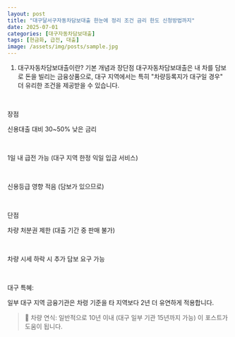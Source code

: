 ```yaml
---
layout: post
title: "대구달서구자동차담보대출 한눈에 정리 조건 금리 한도 신청방법까지"
date: 2025-07-01
categories: [대구자동차담보대출]
tags: [현금화, 급전, 대출]
image: /assets/img/posts/sample.jpg
---
```


1. 대구자동차담보대출이란? 기본 개념과 장단점
대구자동차담보대출은 내 차를 담보로 돈을 빌리는 금융상품으로, 대구 지역에서는 특히 "차량등록지가 대구일 경우" 더 유리한 조건을 제공받을 수 있습니다.

​

장점

신용대출 대비 30~50% 낮은 금리

​

1일 내 급전 가능 (대구 지역 한정 익일 입금 서비스)

​

신용등급 영향 적음 (담보가 있으므로)

​

단점

차량 처분권 제한 (대출 기간 중 판매 불가)

​

차량 시세 하락 시 추가 담보 요구 가능

​

대구 특혜:

일부 대구 지역 금융기관은 차령 기준을 타 지역보다 2년 더 유연하게 적용합니다.

> 🚗 차량 연식: 일반적으로 10년 이내 (대구 일부 기관 15년까지 가능)
> 이 포스트가 도움이 됩니다.
